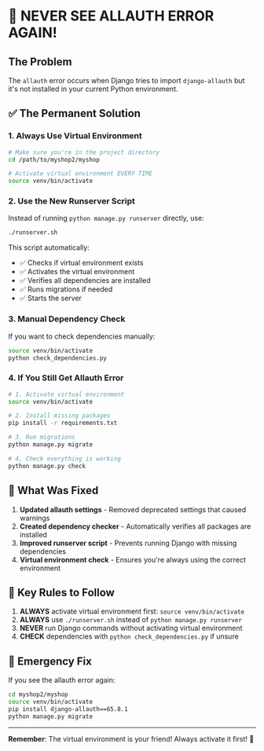 # 🚫 NEVER SEE ALLAUTH ERROR AGAIN! 

## The Problem
The `allauth` error occurs when Django tries to import `django-allauth` but it's not installed in your current Python environment.

## ✅ The Permanent Solution

### 1. Always Use Virtual Environment
```bash
# Make sure you're in the project directory
cd /path/to/myshop2/myshop

# Activate virtual environment EVERY TIME
source venv/bin/activate
```

### 2. Use the New Runserver Script
Instead of running `python manage.py runserver` directly, use:
```bash
./runserver.sh
```

This script automatically:
- ✅ Checks if virtual environment exists
- ✅ Activates the virtual environment
- ✅ Verifies all dependencies are installed
- ✅ Runs migrations if needed
- ✅ Starts the server

### 3. Manual Dependency Check
If you want to check dependencies manually:
```bash
source venv/bin/activate
python check_dependencies.py
```

### 4. If You Still Get Allauth Error
```bash
# 1. Activate virtual environment
source venv/bin/activate

# 2. Install missing packages
pip install -r requirements.txt

# 3. Run migrations
python manage.py migrate

# 4. Check everything is working
python manage.py check
```

## 🔧 What Was Fixed

1. **Updated allauth settings** - Removed deprecated settings that caused warnings
2. **Created dependency checker** - Automatically verifies all packages are installed
3. **Improved runserver script** - Prevents running Django with missing dependencies
4. **Virtual environment check** - Ensures you're always using the correct environment

## 🎯 Key Rules to Follow

1. **ALWAYS** activate virtual environment first: `source venv/bin/activate`
2. **ALWAYS** use `./runserver.sh` instead of `python manage.py runserver`
3. **NEVER** run Django commands without activating virtual environment
4. **CHECK** dependencies with `python check_dependencies.py` if unsure

## 🚨 Emergency Fix
If you see the allauth error again:
```bash
cd myshop2/myshop
source venv/bin/activate
pip install django-allauth==65.8.1
python manage.py migrate
```

---
**Remember**: The virtual environment is your friend! Always activate it first! 🐍 